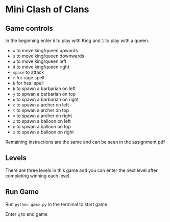 # Mini Clash of Clans

## Game controls

In the beginning enter `0` to play with King and `1` to play with a queen.

- `w` to move king/queen upwards
- `s` to move king/queen downwards
- `a` to move king/queen left
- `d` to move king/queen right
- `space` to attack
- `r` for rage spell
- `h` for heal spell
- `b` to spawn a barbarian on left
- `y` to spwan a barbarian on top
- `n` to spawn a barbarian on right
- `c` to spawn a archer on left
- `t` to spwan a archer on top
- `v` to spawn a archer on right
- `z` to spawn a balloon on left
- `e` to spwan a balloon on top
- `x` to spawn a balloon on right

Remaining instructions are the same and can be seen in the assignment pdf

## Levels

There are three levels in this game and you can enter the next level after completing winning each level.

## Run Game

Run `python game.py` in the terminal to start game

Enter `q` to end game
